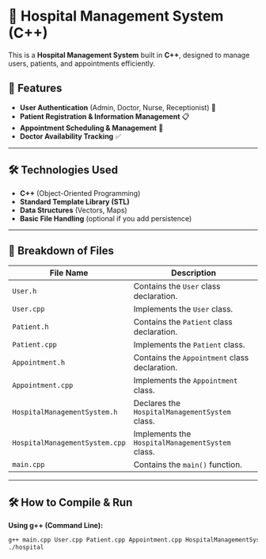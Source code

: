 # 🏥 Hospital Management System (C++)

This is a **Hospital Management System** built in **C++**, designed to manage users, patients, and appointments efficiently.

## 🚀 Features
- **User Authentication** (Admin, Doctor, Nurse, Receptionist) 🔐
- **Patient Registration & Information Management** 📋
- **Appointment Scheduling & Management** 📅
- **Doctor Availability Tracking** ✅

---

## 🛠️ Technologies Used
- **C++** (Object-Oriented Programming)
- **Standard Template Library (STL)**
- **Data Structures** (Vectors, Maps)
- **Basic File Handling** (optional if you add persistence)

---

## 📁 Breakdown of Files

| File Name                     | Description |
|--------------------------------|------------|
| `User.h`                      | Contains the `User` class declaration. |
| `User.cpp`                    | Implements the `User` class. |
| `Patient.h`                   | Contains the `Patient` class declaration. |
| `Patient.cpp`                 | Implements the `Patient` class. |
| `Appointment.h`               | Contains the `Appointment` class declaration. |
| `Appointment.cpp`             | Implements the `Appointment` class. |
| `HospitalManagementSystem.h`  | Declares the `HospitalManagementSystem` class. |
| `HospitalManagementSystem.cpp` | Implements the `HospitalManagementSystem` class. |
| `main.cpp`                    | Contains the `main()` function. |

---

## 🛠️ How to Compile & Run

**Using g++ (Command Line):**
```sh
g++ main.cpp User.cpp Patient.cpp Appointment.cpp HospitalManagementSystem.cpp -o hospital
./hospital
